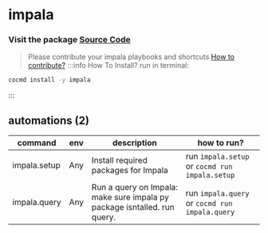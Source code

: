 # impala
### Visit the package [ Source Code ](https://github.com/cocmd/hub/tree/master/packages/impala)
> Please contribute your impala playbooks and shortcuts
> [How to contribute?](https://cocmd.org/docs/contributing)
:::info How To Install?
run in terminal:
```bash
cocmd install -y impala
```
:::
## automations (2)
| command | env | description | how to run? |
| --- | --- | --- | --- |
| impala.setup | Any | Install required packages for Impala | run `impala.setup` or `cocmd run impala.setup` |
| impala.query | Any | Run a query on Impala: make sure impala py package isntalled. run query.  | run `impala.query` or `cocmd run impala.query` |


